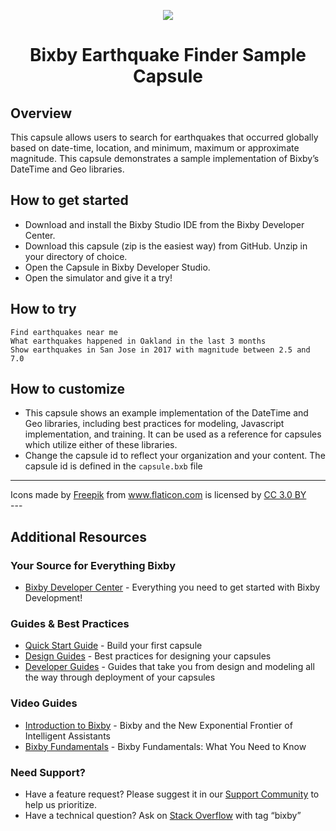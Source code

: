<p align="Center">
  <img src="https://bixbydevelopers.com/dev/docs-assets/resources/dev-guide/bixby_logo_github-11221940070278028369.png">
  <br/>
  <h1 align="Center">Bixby Earthquake Finder Sample Capsule</h1>
</p>

## Overview
This capsule allows users to search for earthquakes that occurred globally based on date-time, location, and minimum, maximum or approximate magnitude. This capsule demonstrates a sample implementation of Bixby’s DateTime and Geo libraries.

## How to get started
* Download and install the Bixby Studio IDE from the Bixby Developer Center.
* Download this capsule (zip is the easiest way) from GitHub. Unzip in your directory of choice.
* Open the Capsule in Bixby Developer Studio.
* Open the simulator and give it a try!

## How to try
```
Find earthquakes near me
What earthquakes happened in Oakland in the last 3 months
Show earthquakes in San Jose in 2017 with magnitude between 2.5 and 7.0
```

## How to customize
* This capsule shows an example implementation of the DateTime and Geo libraries, including best practices for modeling, Javascript implementation, and training. It can be used as a reference for capsules which utilize either of these libraries.
* Change the capsule id to reflect your organization and your content. The capsule id is defined in the `capsule.bxb` file

---
<div>Icons made by <a href="https://www.freepik.com/" title="Freepik">Freepik</a> from <a href="https://www.flaticon.com/" 			    title="Flaticon">www.flaticon.com</a> is licensed by <a href="http://creativecommons.org/licenses/by/3.0/" 			    title="Creative Commons BY 3.0" target="_blank">CC 3.0 BY</a></div>
---

## Additional Resources

### Your Source for Everything Bixby
* [Bixby Developer Center](http://bixbydevelopers.com) - Everything you need to get started with Bixby Development!

### Guides & Best Practices
* [Quick Start Guide](https://bixbydevelopers.com/dev/docs/get-started/quick-start) - Build your first capsule
* [Design Guides](https://bixbydevelopers.com/dev/docs/dev-guide/design-guides) - Best practices for designing your capsules
* [Developer Guides](https://bixbydevelopers.com/dev/docs/dev-guide/developers) - Guides that take you from design and modeling all the way through deployment of your capsules

### Video Guides
* [Introduction to Bixby](https://youtu.be/DFvpK4PosvI) - Bixby and the New Exponential Frontier of Intelligent Assistants
* [Bixby Fundamentals](https://bixby.developer.samsung.com/newsroom/en-us/22/01/2019/Teaching-Bixby-Fundamentals-What-You-Need-to-Know) - Bixby Fundamentals: What You Need to Know

### Need Support?
* Have a feature request? Please suggest it in our [Support Community](https://support.bixbydevelopers.com/hc/en-us/community/topics/360000183273-Feature-Requests) to help us prioritize.
* Have a technical question? Ask on [Stack Overflow](https://stackoverflow.com/questions/tagged/bixby) with tag “bixby”

